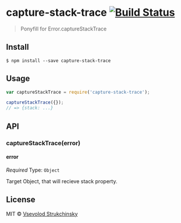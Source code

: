 # capture-stack-trace [![Build Status](https://travis-ci.org/floatdrop/capture-stack-trace.svg?branch=master)](https://travis-ci.org/floatdrop/capture-stack-trace)

> Ponyfill for Error.captureStackTrace


## Install

```
$ npm install --save capture-stack-trace
```


## Usage

```js
var captureStackTrace = require('capture-stack-trace');

captureStackTrace({});
// => {stack: ...}
```


## API

### captureStackTrace(error)

#### error

*Required*
Type: `Object`

Target Object, that will recieve stack property.

## License

MIT © [Vsevolod Strukchinsky](http://github.com/floatdrop)
